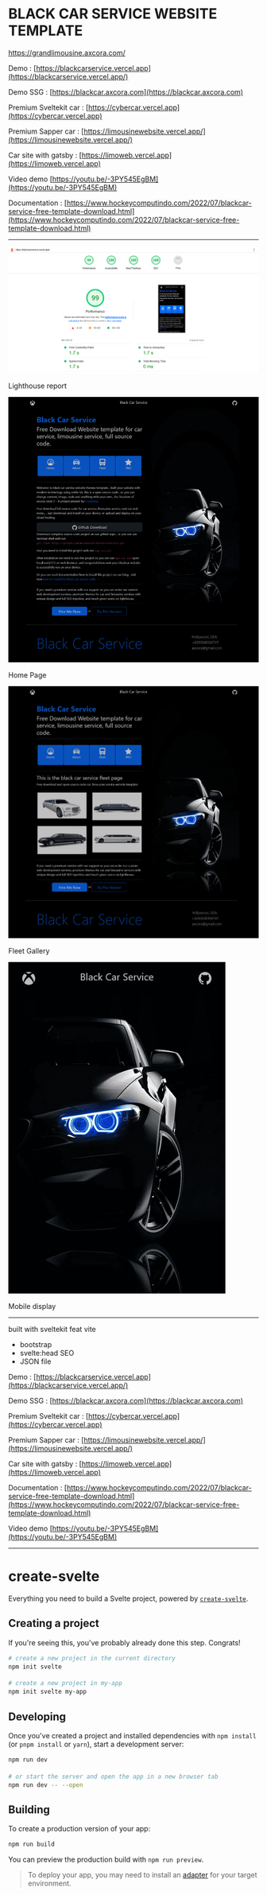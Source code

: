 # BLACK CAR SERVICE WEBSITE TEMPLATE

https://grandlimousine.axcora.com/

Demo : [https://blackcarservice.vercel.app](https://blackcarservice.vercel.app/)

Demo SSG : [https://blackcar.axcora.com](https://blackcar.axcora.com)

Premium Sveltekit car : [https://cybercar.vercel.app](https://cybercar.vercel.app)

Premium Sapper car : [https://limousinewebsite.vercel.app/](https://limousinewebsite.vercel.app/)

Car site with gatsby : [https://limoweb.vercel.app](https://limoweb.vercel.app)

Video demo [https://youtu.be/-3PY545EgBM](https://youtu.be/-3PY545EgBM)

Documentation : [https://www.hockeycomputindo.com/2022/07/blackcar-service-free-template-download.html](https://www.hockeycomputindo.com/2022/07/blackcar-service-free-template-download.html)

---------------------------------------------

![blackcar lighthouse](lighthouse.png)

Lighthouse report

![blackcarservice](sc3.png)

Home Page

![blackcarservice](sc1.png)

Fleet Gallery

![blackcarservice](sc2.png)

Mobile display


------------------------------


built with sveltekit feat vite
+ bootstrap
+ svelte:head SEO
+ JSON file

Demo : [https://blackcarservice.vercel.app](https://blackcarservice.vercel.app/)

Demo SSG : [https://blackcar.axcora.com](https://blackcar.axcora.com)

Premium Sveltekit car : [https://cybercar.vercel.app](https://cybercar.vercel.app)

Premium Sapper car : [https://limousinewebsite.vercel.app/](https://limousinewebsite.vercel.app/)

Car site with gatsby : [https://limoweb.vercel.app](https://limoweb.vercel.app)


Documentation : [https://www.hockeycomputindo.com/2022/07/blackcar-service-free-template-download.html](https://www.hockeycomputindo.com/2022/07/blackcar-service-free-template-download.html)


Video demo [https://youtu.be/-3PY545EgBM](https://youtu.be/-3PY545EgBM)


--------------------------------


# create-svelte

Everything you need to build a Svelte project, powered by [`create-svelte`](https://github.com/sveltejs/kit/tree/master/packages/create-svelte).

## Creating a project

If you're seeing this, you've probably already done this step. Congrats!

```bash
# create a new project in the current directory
npm init svelte

# create a new project in my-app
npm init svelte my-app
```

## Developing

Once you've created a project and installed dependencies with `npm install` (or `pnpm install` or `yarn`), start a development server:

```bash
npm run dev

# or start the server and open the app in a new browser tab
npm run dev -- --open
```

## Building

To create a production version of your app:

```bash
npm run build
```

You can preview the production build with `npm run preview`.

> To deploy your app, you may need to install an [adapter](https://kit.svelte.dev/docs/adapters) for your target environment.
